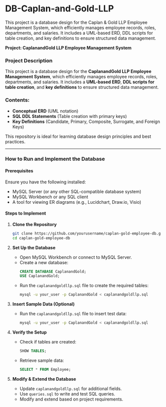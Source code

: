 # DB-Caplan-and-Gold-LLP
This project is a database design for the Caplan &amp; Gold LLP Employee Management System, which efficiently manages employee records, roles, departments, and salaries. It includes a UML-based ERD, DDL scripts for table creation, and key definitions to ensure structured data management.

**Project: CaplanandGold LLP Employee Management System**

### Project Description
This project is a database design for the **CaplanandGold LLP Employee Management System**, which efficiently manages employee records, roles, departments, and salaries. It includes a **UML-based ERD**, **DDL scripts for table creation**, and **key definitions** to ensure structured data management.

### Contents:
- **Conceptual ERD** (UML notation)
- **SQL DDL Statements** (Table creation with primary keys)
- **Key Definitions** (Candidate, Primary, Composite, Surrogate, and Foreign Keys)

This repository is ideal for learning database design principles and best practices.

---

### How to Run and Implement the Database

#### **Prerequisites**
Ensure you have the following installed:
- MySQL Server (or any other SQL-compatible database system)
- MySQL Workbench or any SQL client
- A tool for viewing ER diagrams (e.g., Lucidchart, Draw.io, Visio)

#### **Steps to Implement**
1. **Clone the Repository**
   ```sh
   git clone https://github.com/yourusername/caplan-gold-employee-db.git
   cd caplan-gold-employee-db
   ```

2. **Set Up the Database**
   - Open MySQL Workbench or connect to MySQL Server.
   - Create a new database:
     ```sql
     CREATE DATABASE CaplanandGold;
     USE CaplanandGold;
     ```
   - Run the `caplanandgoldllp.sql` file to create the required tables:
     ```sh
     mysql -u your_user -p CaplanandGold < caplanandgoldllp.sql
     ```

3. **Insert Sample Data (Optional)**
   - Run the `caplanandgoldllp.sql` file to insert test data:
     ```sh
     mysql -u your_user -p CaplanandGold < caplanandgoldllp.sql
     ```

4. **Verify the Setup**
   - Check if tables are created:
     ```sql
     SHOW TABLES;
     ```
   - Retrieve sample data:
     ```sql
     SELECT * FROM Employee;
     ```

5. **Modify & Extend the Database**
   - Update `caplanandgoldllp.sql` for additional fields.
   - Use `queries.sql` to write and test SQL queries.
   - Modify and extend based on project requirements.


